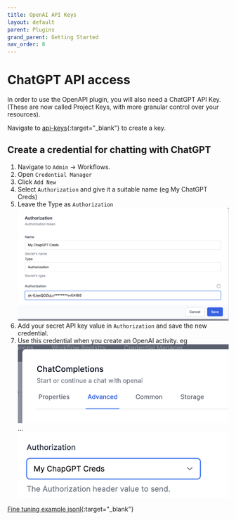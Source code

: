 ```yaml
---
title: OpenAI API Keys
layout: default
parent: Plugins
grand_parent: Getting Started
nav_order: 8
---
```


# ChatGPT API access

In order to use the OpenAPI plugin, you will also need a ChatGPT API Key. (These are now called Project Keys, with more granular control over your resources).

Navigate to [api-keys](https://platform.openai.com/api-keys){:target="_blank"} to create a key.

## Create a credential for chatting with ChatGPT

1. Navigate to `Admin` -> Workflows. 
2. Open `Credential Manager`
3. Click `Add New` 
4. Select `Authorization` and give it a suitable name (eg My ChatGPT Creds)
5. Leave the Type as `Authorization`
![alt text](image-9.png)
6. Add your secret API key value in `Authorization` and save the new credential.
7. Use this credential when you create an OpenAI activity.  eg 
    ![alt text](../images/plugins-image-10.png)
    ...
    ![alt text](../images/plugins-image-11.png)

[Fine tuning example jsonl](../finetuning/wow16.jsonl){:target="_blank"}
